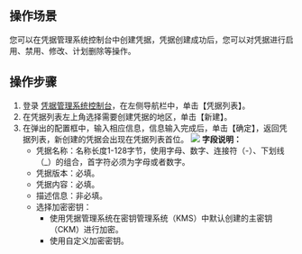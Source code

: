 ## 操作场景
您可以在凭据管理系统控制台中创建凭据，凭据创建成功后，您可以对凭据进行启用、禁用、修改、计划删除等操作。
## 操作步骤
1. 登录 [凭据管理系统控制台](https://console.cloud.tencent.com/ssm)，在左侧导航栏中，单击【凭据列表】。
2. 在凭据列表左上角选择需要创建凭据的地区，单击【新建】。
3. 在弹出的配置框中，输入相应信息，信息输入完成后，单击【确定】，返回凭据列表，新创建的凭据会出现在凭据列表首位。
![](https://main.qcloudimg.com/raw/c8cb93ddf8753be6a73fbdba3aca87be.png)
**字段说明：**
	- 凭据名称：名称长度1-128字节，使用字母、数字、连接符（-）、下划线（_）的组合，首字符必须为字母或者数字。
	- 凭据版本：必填。
	- 凭据内容：必填。
	- 描述信息：非必填。
	- 选择加密密钥：
		- 使用凭据管理系统在密钥管理系统（KMS）中默认创建的主密钥（CKM）进行加密。
		- 使用自定义加密密钥。

